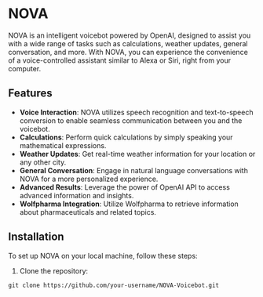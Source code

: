 # NOVA

NOVA is an intelligent voicebot powered by OpenAI, designed to assist you with a wide range of tasks such as calculations, weather updates, general conversation, and more. With NOVA, you can experience the convenience of a voice-controlled assistant similar to Alexa or Siri, right from your computer.

## Features

- **Voice Interaction**: NOVA utilizes speech recognition and text-to-speech conversion to enable seamless communication between you and the voicebot.
- **Calculations**: Perform quick calculations by simply speaking your mathematical expressions.
- **Weather Updates**: Get real-time weather information for your location or any other city.
- **General Conversation**: Engage in natural language conversations with NOVA for a more personalized experience.
- **Advanced Results**: Leverage the power of OpenAI API to access advanced information and insights.
- **Wolfpharma Integration**: Utilize Wolfpharma to retrieve information about pharmaceuticals and related topics.

## Installation

To set up NOVA on your local machine, follow these steps:

1. Clone the repository:

```shell
git clone https://github.com/your-username/NOVA-Voicebot.git
